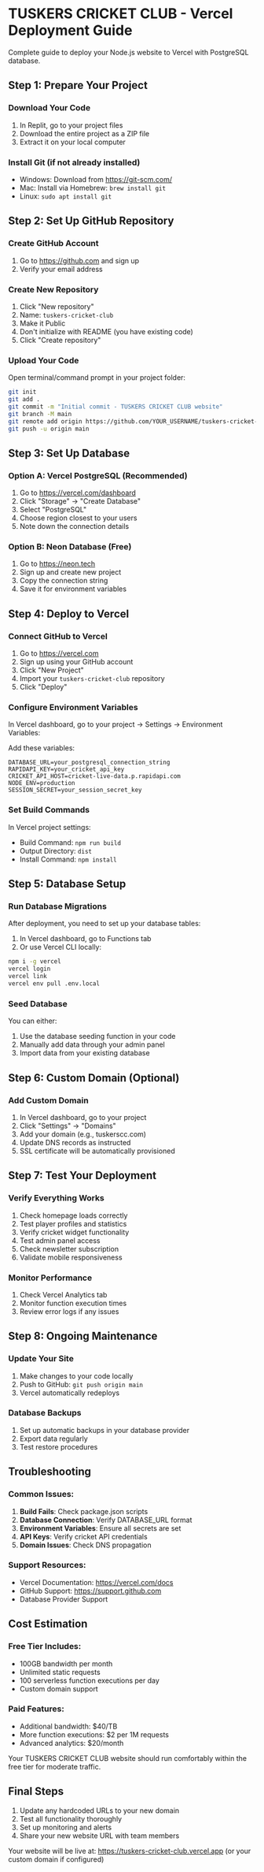 # TUSKERS CRICKET CLUB - Vercel Deployment Guide

Complete guide to deploy your Node.js website to Vercel with PostgreSQL database.

## Step 1: Prepare Your Project

### Download Your Code
1. In Replit, go to your project files
2. Download the entire project as a ZIP file
3. Extract it on your local computer

### Install Git (if not already installed)
- Windows: Download from https://git-scm.com/
- Mac: Install via Homebrew: `brew install git`
- Linux: `sudo apt install git`

## Step 2: Set Up GitHub Repository

### Create GitHub Account
1. Go to https://github.com and sign up
2. Verify your email address

### Create New Repository
1. Click "New repository"
2. Name: `tuskers-cricket-club`
3. Make it Public
4. Don't initialize with README (you have existing code)
5. Click "Create repository"

### Upload Your Code
Open terminal/command prompt in your project folder:

```bash
git init
git add .
git commit -m "Initial commit - TUSKERS CRICKET CLUB website"
git branch -M main
git remote add origin https://github.com/YOUR_USERNAME/tuskers-cricket-club.git
git push -u origin main
```

## Step 3: Set Up Database

### Option A: Vercel PostgreSQL (Recommended)
1. Go to https://vercel.com/dashboard
2. Click "Storage" → "Create Database"
3. Select "PostgreSQL"
4. Choose region closest to your users
5. Note down the connection details

### Option B: Neon Database (Free)
1. Go to https://neon.tech
2. Sign up and create new project
3. Copy the connection string
4. Save it for environment variables

## Step 4: Deploy to Vercel

### Connect GitHub to Vercel
1. Go to https://vercel.com
2. Sign up using your GitHub account
3. Click "New Project"
4. Import your `tuskers-cricket-club` repository
5. Click "Deploy"

### Configure Environment Variables
In Vercel dashboard, go to your project → Settings → Environment Variables:

Add these variables:
```
DATABASE_URL=your_postgresql_connection_string
RAPIDAPI_KEY=your_cricket_api_key
CRICKET_API_HOST=cricket-live-data.p.rapidapi.com
NODE_ENV=production
SESSION_SECRET=your_session_secret_key
```

### Set Build Commands
In Vercel project settings:
- Build Command: `npm run build`
- Output Directory: `dist`
- Install Command: `npm install`

## Step 5: Database Setup

### Run Database Migrations
After deployment, you need to set up your database tables:

1. In Vercel dashboard, go to Functions tab
2. Or use Vercel CLI locally:
```bash
npm i -g vercel
vercel login
vercel link
vercel env pull .env.local
```

### Seed Database
You can either:
1. Use the database seeding function in your code
2. Manually add data through your admin panel
3. Import data from your existing database

## Step 6: Custom Domain (Optional)

### Add Custom Domain
1. In Vercel dashboard, go to your project
2. Click "Settings" → "Domains"
3. Add your domain (e.g., tuskerscc.com)
4. Update DNS records as instructed
5. SSL certificate will be automatically provisioned

## Step 7: Test Your Deployment

### Verify Everything Works
1. Check homepage loads correctly
2. Test player profiles and statistics
3. Verify cricket widget functionality
4. Test admin panel access
5. Check newsletter subscription
6. Validate mobile responsiveness

### Monitor Performance
1. Check Vercel Analytics tab
2. Monitor function execution times
3. Review error logs if any issues

## Step 8: Ongoing Maintenance

### Update Your Site
1. Make changes to your code locally
2. Push to GitHub: `git push origin main`
3. Vercel automatically redeploys

### Database Backups
1. Set up automatic backups in your database provider
2. Export data regularly
3. Test restore procedures

## Troubleshooting

### Common Issues:
1. **Build Fails**: Check package.json scripts
2. **Database Connection**: Verify DATABASE_URL format
3. **Environment Variables**: Ensure all secrets are set
4. **API Keys**: Verify cricket API credentials
5. **Domain Issues**: Check DNS propagation

### Support Resources:
- Vercel Documentation: https://vercel.com/docs
- GitHub Support: https://support.github.com
- Database Provider Support

## Cost Estimation

### Free Tier Includes:
- 100GB bandwidth per month
- Unlimited static requests
- 100 serverless function executions per day
- Custom domain support

### Paid Features:
- Additional bandwidth: $40/TB
- More function executions: $2 per 1M requests
- Advanced analytics: $20/month

Your TUSKERS CRICKET CLUB website should run comfortably within the free tier for moderate traffic.

## Final Steps

1. Update any hardcoded URLs to your new domain
2. Test all functionality thoroughly
3. Set up monitoring and alerts
4. Share your new website URL with team members

Your website will be live at: https://tuskers-cricket-club.vercel.app
(or your custom domain if configured)